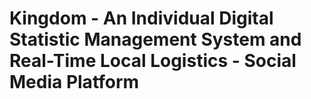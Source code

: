 # Kingdom - An Individual Digital Statistic Management System and Real-Time Local Logistics - Social Media Platform